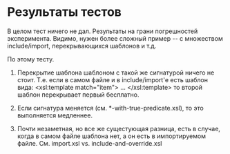Результаты тестов
=================

В целом тест ничего не дал. Результаты на грани погрешностей эксперимента.
Видимо, нужен более сложный пример -- с множеством include/import, перекрывающихся шаблонов и т.д.

По этому тесту.

1.  Перекрытие шаблона шаблоном с такой же сигнатурой ничего не стоит.
    Т.е. если в самом файле и в include/import'е есть шаблон вида:
        <xsl:template match="item">
            ...
        </xsl:template>
    то второй шаблон перекрывает первый бесплатно.

2.  Если сигнатура меняется (см. *-with-true-predicate.xsl),
    то это выполняется медленнее.

3.  Почти незаметная, но все же сущестующая разница, есть в случае,
    когда в самом файле шаблона нет, а он есть в импортируемом файле.
    См. import.xsl vs. include-and-override.xsl

